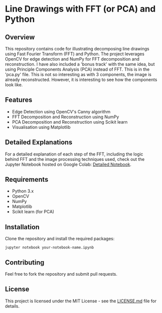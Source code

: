 # Line Drawings with FFT (or PCA) and Python

## Overview

This repository contains code for illustrating decomposing line drawings using Fast Fourier Transform (FFT) and Python. The project leverages OpenCV for edge detection and NumPy for FFT decomposition and reconstruction.
I have also included a 'bonus track' with the same idea, but using Principle Components Analysis (PCA) instead of FFT. This is in the 'pca.py' file. This is not so interesting as with 3 components, the image is already reconstructed. However, it is interesting to see how the components look like.

## Features

- Edge Detection using OpenCV's Canny algorithm
- FFT Decomposition and Reconstruction using NumPy
- PCA Decomposition and Reconstruction using Scikit learn
- Visualisation using Matplotlib

## Detailed Explanations

For a detailed explanation of each step of the FFT, including the logic behind FFT and the image processing techniques used, check out the Jupyter Notebook hosted on Google Colab: [Detailed Notebook](https://colab.research.google.com/drive/1J0PDOwg7EVWOZkXc7qUab7fnZijvnO7i?usp=sharing).

## Requirements

- Python 3.x
- OpenCV
- NumPy
- Matplotlib
- Scikit learn (for PCA)

## Installation

Clone the repository and install the required packages:

```
jupyter notebook your-notebook-name.ipynb
```


## Contributing

Feel free to fork the repository and submit pull requests.

## License

This project is licensed under the MIT License - see the [LICENSE.md](LICENSE.md) file for details.
